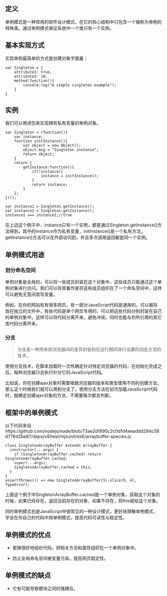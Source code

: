 ## 定义
单例模式是一种常用的软件设计模式。在它的核心结构中只包含一个被称为单例的特殊类。通过单例模式保证系统中一个类只有一个实例。

## 基本实现方式

实现单例最简单的方式是创建对象字面量：

```
var Singleton = {
    attribute1: true,
    attribute2: 10,
    method:function(){
        console.log("A simple singleton example");
    }
}
```

## 实例

我们可以用闭包来实现拥有私有变量的单例对象。

```
var Singleton = (function(){
    var instance;
    function initInstance(){
        var object = new Object();
        object.msg = "Singleton instance";
        return object;
    }
    return {
        getInstance:function(){
            if(!instance){
                instance = initInstance();
            }
            return instance;
        }
    };
})();

var instance1 = Singleton.getInstance();
var instance2 = Singleton.getInstance();
instance1 === instance2;//true
```
在上边这个例子中，instance只有一个实例，都是通过Singleton.getInstance()方法得到。其中的instance作为私有变量，initInstance()是一个私有方法，getInstance()方法可以在外部访问到，并且多次调用返回都是同一个实例。

## 单例模式用途

### 划分命名空间

单例对象是全局的，可以将一些成员封装在这个对象中，这些成员只能通过这个单例对象进行访问。我们可以将其看作是将这些成员组织在了一个命名空间中，这样可以避免无意间改写变量。

例如，在你的网站有有很多网页，有一部分JavaScript代码是通用的，可以被存放在独立的文件中，有些代码是单个网页专用的，可以把这些代码分别封装在自己的单例对象中。这样可以将代码分离开来，避免冲突。同时也能与你所引用的其它库代码分离开来。

### 分支

> 分支是一种用来把浏览器间的差异封装到在运行期间进行设置的动态方法的技术。

使用分支技术，在脚本加载时一次性确定针对特定浏览器的代码，在初始化完成之后，每种浏览器只会执行针对它的JavaScript代码。

比如说，你在创建ajax对象时需要根据浏览器的版本和类型使用不同的创建方法，那么这个时候我们就可以用到分支了。使用分支方法在初次加载JavaScript代码时，就确定创建ajax对象的方法，不需要每次都去判断。

## 框架中的单例模式
以下代码来自https://github.com/nodejs/node/blob/73ae2d1895c2c0d1d4eeaddd284c58d776d2be87/deps/v8/test/mjsunit/es6/arraybuffer-species.js

```
class SingletonArrayBuffer extends ArrayBuffer {
  constructor(...args) {
    if (SingletonArrayBuffer.cached) return SingletonArrayBuffer.cached;
    super(...args);
    SingletonArrayBuffer.cached = this;
  }
}
assertThrows(() => new SingletonArrayBuffer(5).slice(0, 4), TypeError);

```
上面这个例子中SingletonArrayBuffer.cached是一个单例对象，获取这个对象的时候，如果已经存在，返回当前存在的对象，如果不存在，将this赋给这个对象。

同时单例模式也是JavaScript中很常见的一种设计模式，更好地理解单例模式，学会在你自己的代码中用单例模式，提高代码可读性与稳定性。

## 单例模式的优点

 - 能够很好地组织代码，把相关方法和属性组织在一个单例对象中。

 - 防止全局命名空间被变量污染，提高网页稳定性。

## 单例模式的缺点

 - 它有可能导致模块之间的强耦合。

